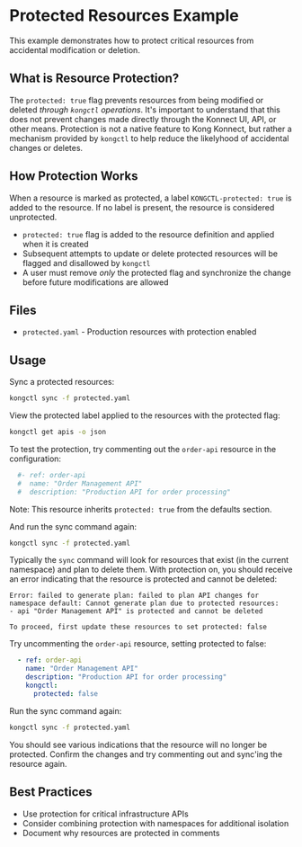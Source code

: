 # Protected Resources Example

This example demonstrates how to protect critical resources from accidental modification or deletion.

## What is Resource Protection?

The `protected: true` flag prevents resources from being modified or deleted _through `kongctl` operations_. 
It's important to understand that this does not prevent changes made directly through the Konnect UI, API, or 
other means. Protection is not a native feature to Kong Konnect, but rather a mechanism provided by `kongctl` 
to help reduce the likelyhood of accidental changes or deletes.

## How Protection Works

When a resource is marked as protected, a label `KONGCTL-protected: true` is added to the resource. If no
label is present, the resource is considered unprotected.

- `protected: true` flag is added to the resource definition and applied when it is created
- Subsequent attempts to update or delete protected resources will be flagged and disallowed by `kongctl`
- A user must remove _only_ the protected flag and synchronize the change before future modifications are allowed

## Files

- `protected.yaml` - Production resources with protection enabled


## Usage

Sync a protected resources:

```bash
kongctl sync -f protected.yaml
```

View the protected label applied to the resources with the protected flag:

```bash
kongctl get apis -o json 
```

To test the protection, try commenting out the `order-api` resource in the configuration:

```yaml
  #- ref: order-api
  #  name: "Order Management API"
  #  description: "Production API for order processing"
```

Note: This resource inherits `protected: true` from the defaults section.

And run the sync command again:

```bash
kongctl sync -f protected.yaml
```

Typically the `sync` command will look for resources that exist (in the current namespace) and plan to delete them. 
With protection on, you should receive an error indicating that the resource is protected and cannot be deleted:

```text
Error: failed to generate plan: failed to plan API changes for namespace default: Cannot generate plan due to protected resources:
- api "Order Management API" is protected and cannot be deleted

To proceed, first update these resources to set protected: false
```

Try uncommenting the `order-api` resource, setting protected to false:

```yaml
  - ref: order-api
    name: "Order Management API"
    description: "Production API for order processing"
    kongctl:
      protected: false
```

Run the sync command again:

```bash
kongctl sync -f protected.yaml
```

You should see various indications that the resource will no longer be protected. 
Confirm the changes and try commenting out and sync'ing the resource again.

## Best Practices

- Use protection for critical infrastructure APIs
- Consider combining protection with namespaces for additional isolation
- Document why resources are protected in comments

